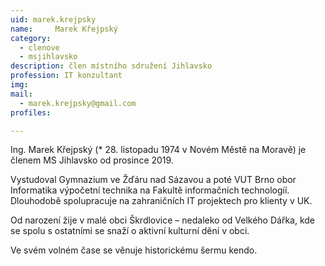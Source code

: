 ```yaml
---
uid: marek.krejpsky
name:     Marek Křejpský
category:
  - clenove
  - msjihlavsko
description: člen místního sdružení Jihlavsko
profession: IT konzultant
img: 
mail:
  - marek.krejpsky@gmail.com
profiles:

---
```


Ing. Marek Křejpský (* 28. listopadu 1974 v Novém Městě na Moravě) je členem MS Jihlavsko od prosince 2019. 

Vystudoval Gymnazium ve Žďáru nad Sázavou a poté VUT Brno obor Informatika výpočetní technika na Fakultě informačních technologíí. Dlouhodobě spolupracuje na zahraničních IT projektech pro klienty v UK. 

Od narození žije v malé obci Škrdlovice – nedaleko od Velkého Dářka, kde se spolu s ostatními se snaží o aktivní kulturní dění v obci.

Ve svém volném čase se věnuje historickému šermu kendo. 
